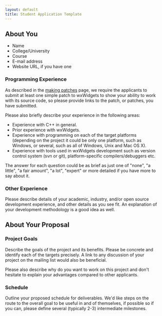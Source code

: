 ```yaml
---
layout: default
title: Student Application Template
---
```


## About You

* Name
* College/University
* Course
* E-mail address
* Website URL, if you have one

### Programming Experience

As described in the [making patches](../making-patches/) page, we require the
applicants to submit at least one simple patch to wxWidgets to show your
ability to work with its source code, so please provide links to the patch,
or patches, you have submitted.

Please also briefly describe your experience in the following areas:

* Experience with C++ in general.
* Prior experience with wxWidgets.
* Experience with programming on each of the target platforms (depending on
  the project it could be only one platform, such as Windows, or several, such
  as all of Windows, Unix and Mac OS X).
* Experience with tools used in wxWidgets development such as version control
  system (svn or git), platform-specific compilers/debuggers etc.

The answer for each question could be as brief as just one of "none", "a
little", "a fair amount", "a lot", "expert" or more detailed if you have more
to say about it.

### Other Experience

Please describe details of your academic, industry, and/or open source
development experience, and other details as you see fit. An explanation of
your development methodology is a good idea as well.

## About Your Proposal

### Project Goals

Describe the goals of the project and its benefits. Please be concrete and
identify each of the targets precisely. A link to any discussion of your
project on the mailing list would also be beneficial.

Please also describe why do you want to work on this project and don't
hesitate to explain your advantages compared to other applicants.

### Schedule

Outline your proposed schedule for deliverables. We'd like steps on the route
to the overall goal to be useful in and of themselves, if possible so if you
can, please define several (typically 2-3) intermediate milestones.
